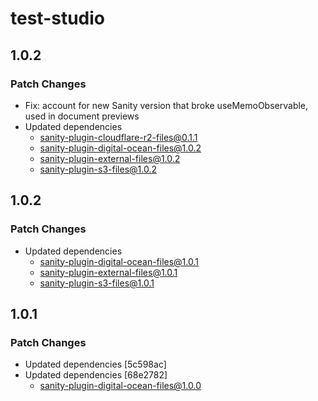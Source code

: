 # test-studio

## 1.0.2

### Patch Changes

- Fix: account for new Sanity version that broke useMemoObservable, used in document previews
- Updated dependencies
  - sanity-plugin-cloudflare-r2-files@0.1.1
  - sanity-plugin-digital-ocean-files@1.0.2
  - sanity-plugin-external-files@1.0.2
  - sanity-plugin-s3-files@1.0.2

## 1.0.2

### Patch Changes

- Updated dependencies
  - sanity-plugin-digital-ocean-files@1.0.1
  - sanity-plugin-external-files@1.0.1
  - sanity-plugin-s3-files@1.0.1

## 1.0.1

### Patch Changes

- Updated dependencies [5c598ac]
- Updated dependencies [68e2782]
  - sanity-plugin-digital-ocean-files@1.0.0
